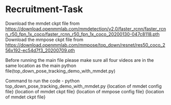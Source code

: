 # Recruitment-Task

Download the mmdet ckpt file from https://download.openmmlab.com/mmdetection/v2.0/faster_rcnn/faster_rcnn_r50_fpn_1x_coco/faster_rcnn_r50_fpn_1x_coco_20200130-047c8118.pth 
Download the mmpose ckpt file from https://download.openmmlab.com/mmpose/top_down/resnet/res50_coco_256x192-ec54d7f3_20200709.pth

Before running the main file please make sure all four videos are in the same location as the main python file(top_down_pose_tracking_demo_with_mmdet.py)

Command to run the code - python top_down_pose_tracking_demo_with_mmdet.py {location of mmdet config file} {location of mmdet ckpt file} 
{location of mmpose config file} {location of mmdet ckpt file}
